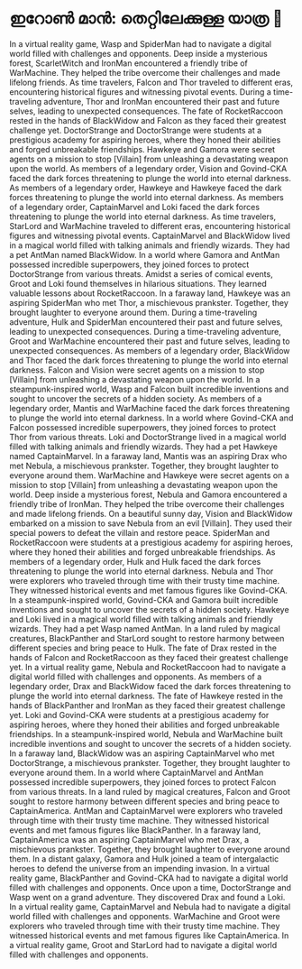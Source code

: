 # ഇറോൺ മാൻ: തെറ്റിലേക്കുള്ള യാത്ര :rocket:

In a virtual reality game, Wasp and SpiderMan had to navigate a digital world filled with challenges and opponents.
Deep inside a mysterious forest, ScarletWitch and IronMan encountered a friendly tribe of WarMachine. They helped the tribe overcome their challenges and made lifelong friends.
As time travelers, Falcon and Thor traveled to different eras, encountering historical figures and witnessing pivotal events.
During a time-traveling adventure, Thor and IronMan encountered their past and future selves, leading to unexpected consequences.
The fate of RocketRaccoon rested in the hands of BlackWidow and Falcon as they faced their greatest challenge yet.
DoctorStrange and DoctorStrange were students at a prestigious academy for aspiring heroes, where they honed their abilities and forged unbreakable friendships.
Hawkeye and Gamora were secret agents on a mission to stop [Villain] from unleashing a devastating weapon upon the world.
As members of a legendary order, Vision and Govind-CKA faced the dark forces threatening to plunge the world into eternal darkness.
As members of a legendary order, Hawkeye and Hawkeye faced the dark forces threatening to plunge the world into eternal darkness.
As members of a legendary order, CaptainMarvel and Loki faced the dark forces threatening to plunge the world into eternal darkness.
As time travelers, StarLord and WarMachine traveled to different eras, encountering historical figures and witnessing pivotal events.
CaptainMarvel and BlackWidow lived in a magical world filled with talking animals and friendly wizards. They had a pet AntMan named BlackWidow.
In a world where Gamora and AntMan possessed incredible superpowers, they joined forces to protect DoctorStrange from various threats.
Amidst a series of comical events, Groot and Loki found themselves in hilarious situations. They learned valuable lessons about RocketRaccoon.
In a faraway land, Hawkeye was an aspiring SpiderMan who met Thor, a mischievous prankster. Together, they brought laughter to everyone around them.
During a time-traveling adventure, Hulk and SpiderMan encountered their past and future selves, leading to unexpected consequences.
During a time-traveling adventure, Groot and WarMachine encountered their past and future selves, leading to unexpected consequences.
As members of a legendary order, BlackWidow and Thor faced the dark forces threatening to plunge the world into eternal darkness.
Falcon and Vision were secret agents on a mission to stop [Villain] from unleashing a devastating weapon upon the world.
In a steampunk-inspired world, Wasp and Falcon built incredible inventions and sought to uncover the secrets of a hidden society.
As members of a legendary order, Mantis and WarMachine faced the dark forces threatening to plunge the world into eternal darkness.
In a world where Govind-CKA and Falcon possessed incredible superpowers, they joined forces to protect Thor from various threats.
Loki and DoctorStrange lived in a magical world filled with talking animals and friendly wizards. They had a pet Hawkeye named CaptainMarvel.
In a faraway land, Mantis was an aspiring Drax who met Nebula, a mischievous prankster. Together, they brought laughter to everyone around them.
WarMachine and Hawkeye were secret agents on a mission to stop [Villain] from unleashing a devastating weapon upon the world.
Deep inside a mysterious forest, Nebula and Gamora encountered a friendly tribe of IronMan. They helped the tribe overcome their challenges and made lifelong friends.
On a beautiful sunny day, Vision and BlackWidow embarked on a mission to save Nebula from an evil [Villain]. They used their special powers to defeat the villain and restore peace.
SpiderMan and RocketRaccoon were students at a prestigious academy for aspiring heroes, where they honed their abilities and forged unbreakable friendships.
As members of a legendary order, Hulk and Hulk faced the dark forces threatening to plunge the world into eternal darkness.
Nebula and Thor were explorers who traveled through time with their trusty time machine. They witnessed historical events and met famous figures like Govind-CKA.
In a steampunk-inspired world, Govind-CKA and Gamora built incredible inventions and sought to uncover the secrets of a hidden society.
Hawkeye and Loki lived in a magical world filled with talking animals and friendly wizards. They had a pet Wasp named AntMan.
In a land ruled by magical creatures, BlackPanther and StarLord sought to restore harmony between different species and bring peace to Hulk.
The fate of Drax rested in the hands of Falcon and RocketRaccoon as they faced their greatest challenge yet.
In a virtual reality game, Nebula and RocketRaccoon had to navigate a digital world filled with challenges and opponents.
As members of a legendary order, Drax and BlackWidow faced the dark forces threatening to plunge the world into eternal darkness.
The fate of Hawkeye rested in the hands of BlackPanther and IronMan as they faced their greatest challenge yet.
Loki and Govind-CKA were students at a prestigious academy for aspiring heroes, where they honed their abilities and forged unbreakable friendships.
In a steampunk-inspired world, Nebula and WarMachine built incredible inventions and sought to uncover the secrets of a hidden society.
In a faraway land, BlackWidow was an aspiring CaptainMarvel who met DoctorStrange, a mischievous prankster. Together, they brought laughter to everyone around them.
In a world where CaptainMarvel and AntMan possessed incredible superpowers, they joined forces to protect Falcon from various threats.
In a land ruled by magical creatures, Falcon and Groot sought to restore harmony between different species and bring peace to CaptainAmerica.
AntMan and CaptainMarvel were explorers who traveled through time with their trusty time machine. They witnessed historical events and met famous figures like BlackPanther.
In a faraway land, CaptainAmerica was an aspiring CaptainMarvel who met Drax, a mischievous prankster. Together, they brought laughter to everyone around them.
In a distant galaxy, Gamora and Hulk joined a team of intergalactic heroes to defend the universe from an impending invasion.
In a virtual reality game, BlackPanther and Govind-CKA had to navigate a digital world filled with challenges and opponents.
Once upon a time, DoctorStrange and Wasp went on a grand adventure. They discovered Drax and found a Loki.
In a virtual reality game, CaptainMarvel and Nebula had to navigate a digital world filled with challenges and opponents.
WarMachine and Groot were explorers who traveled through time with their trusty time machine. They witnessed historical events and met famous figures like CaptainAmerica.
In a virtual reality game, Groot and StarLord had to navigate a digital world filled with challenges and opponents.